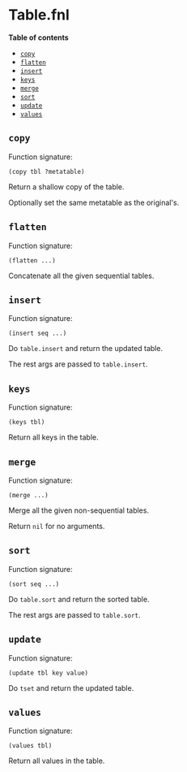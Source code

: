 # Table.fnl

**Table of contents**

- [`copy`](#copy)
- [`flatten`](#flatten)
- [`insert`](#insert)
- [`keys`](#keys)
- [`merge`](#merge)
- [`sort`](#sort)
- [`update`](#update)
- [`values`](#values)

## `copy`
Function signature:

```
(copy tbl ?metatable)
```

Return a shallow copy of the table.

Optionally set the same metatable as the original's.

## `flatten`
Function signature:

```
(flatten ...)
```

Concatenate all the given sequential tables.

## `insert`
Function signature:

```
(insert seq ...)
```

Do `table.insert` and return the updated table.

The rest args are passed to `table.insert`.

## `keys`
Function signature:

```
(keys tbl)
```

Return all keys in the table.

## `merge`
Function signature:

```
(merge ...)
```

Merge all the given non-sequential tables.

Return `nil` for no arguments.

## `sort`
Function signature:

```
(sort seq ...)
```

Do `table.sort` and return the sorted table.

The rest args are passed to `table.sort`.

## `update`
Function signature:

```
(update tbl key value)
```

Do `tset` and return the updated table.

## `values`
Function signature:

```
(values tbl)
```

Return all values in the table.


<!-- Generated with Fenneldoc 1.0.1
     https://gitlab.com/andreyorst/fenneldoc -->
